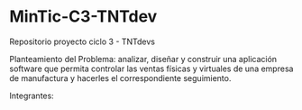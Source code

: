 # MinTic-C3-TNTdev
Repositorio proyecto ciclo 3 - TNTdevs

Planteamiento del Problema: analizar, diseñar y construir una aplicación software que permita controlar las ventas físicas y virtuales de una empresa de manufactura y hacerles el correspondiente seguimiento.

Integrantes:

